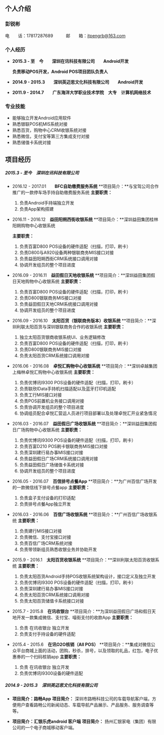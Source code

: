## 个人介绍

### 彭锐彬

电　　话：17817287689　　　邮　　箱：itpengrb@163.com

### 个人经历

* **2015.3 - 至　今　　深圳在讯科技有限公司　　Android开发**

  **负责移动POS开发，Android POS项目团队负责人**

* **2014.9 - 2015.3　　深圳英迈思文化科技有限公司　　Android开发**
* **2011.9 - 2014.7　　广东海洋大学职业技术学院　大专　计算机网络技术**

### 专业技能
*  能够独立开发Android应用软件
*  熟悉银联POS机MIS系统对接
*  熟悉百货，购物中心CRM收银系统对接
*  熟悉微信，支付宝等第三方集成支付对接
*  熟悉储值卡系统对接

## 项目经历


##### 2015.3 - 至今　深圳在讯科技有限公司　

* 2016.12 - 2017.01　　**BFC自助缴费服务系统**
   **项目简介：**与宝驾公司合作推广的一款停车场手持自助缴费服务系统
   **主要职责：**
	1. 负责Android手持端独立开发
	2. 负责App架构搭建
	

* 2016.11 - 2016.12　**益田阳朔西街收银系统**
   **项目简介：**深圳益田集团桂林阳朔购物中心收银系统
  
   **主要职责：**
	1. 负责百富D800 POS设备的硬件适配（扫描，打印，刷卡）
	2. 负责D800与A920设备两种银联商务MIS接口对接
	3. 负责益田阳朔西街CRM系统接口调用对接
	4. 协调开发组员的整个项目进度
	
	
* 2016.09 - 2016.11　**益田假日天地收银系统**
   **项目简介：**深圳益田集团假日天地购物中心收银系统
   **主要职责：**
	1. 负责百富D800 POS设备的硬件适配（扫描，打印，刷卡）
	2. 负责D800银联商务MIS接口对接
	3. 负责益田假日天地CRM系统接口调用对接
	4. 协调开发组员的整个项目进度
	
	
* 2016.09 - 2016.10　**太阳百货（银联商务版本）收银系统**
   **项目简介：**深圳利联太阳百货与深圳银联商务合作的收银系统
   **主要职责：**
	1. 独立太阳百货银商收银系统UI、业务逻辑修改
	2. 负责百富D800 POS设备的硬件适配（扫描，打印，刷卡）
	3. 负责D800银联商务MIS接口对接
	4. 负责太阳百货CRM系统接口调用对接
	
	
* 2016.06 - 2016.08　**卓悦汇购物中心收银系统**
   **项目简介：**深圳卓越集团上梅林卓悦汇购物中心收银系统
   **主要职责：**
	1. 负责优博讯I9300 POS设备的硬件适配（扫描，打印，刷卡）
	2. 负责联欣IData手持机扫描适配以及蓝牙打印机适配
	3. 负责工行MIS接口对接
	4. 负责POS前置机业务接口调用对接
	5. 负责协调开发组员的整个项目进度
	6. 协调组员配合卓悦汇营运人员进行项目部署以及处理卓悦汇开业紧急情况


* 2016.03 - 2016.07　**益田假日广场收银系统**
   **项目简介：**深圳益田集团假日广场购物中心收银系统
   **主要职责：**
	1. 负责优博讯I9300 POS设备的硬件适配（扫描，打印，刷卡）
	2. 负责百富D210 POS刷卡银联商务MIS接口对接
	3. 负责深圳建行易办事MIS接口对接
	4. 负责益田假日广场CRM系统接口调用对接
	5. 负责益田假日广场储值卡系统对接
	6. 协调开发组员的整个项目进度
	

* 2016.05 - 2016.07　**百信排号点餐App**
   **项目简介：**为广州百信广场开发的一款微信线下排号点餐app
   **主要职责：**
	1. 负责盒子支付设备的打印适配
	2. 负责排号点餐App独立开发
	

	
* 2016.03 - 2016.06　**百信广场收银系统**
   **项目简介：**广州百信广场收银系统
   **主要职责：**
	1. 负责建行MIS接口对接
	2. 负责微信、支付宝接口对接
	3. 负责百信广场CRM系统对接
	4. 负责带领新组员熟悉收银业务并协助开发
	

* 2015.9 - 2016.1　**太阳百货收银系统**
   **项目简介：**深圳利联太阳百货收银系统
   **主要职责：**
	1. 负责太阳百货Android手持POS收银系统架构设计，接口定义及独立开发
	2. 负责优博讯I9300 POS设备的硬件适配（扫描，打印，刷卡）
	3. 负责深圳建行易办事MIS接口对接
	4. 负责太阳百货CRM系统接口调用对接
	5. 负责太阳百货储值卡系统接口对接
	

	
* 2015.7 - 2015.8　**在讯收银台**
   **项目简介：**为深圳益田假日广场和假日天地开发一款集成微信、支付宝、喵街支付的收款App
   **主要职责：**
	1. 负责 在讯收银台 独立开发
	2. 负责支付手持设备的硬件适配
	

	
* 2015.4 - 2015.6　**在讯O2O核销（All POS）**
   **项目简介：**集成对微信公众平台商城上面的活动，团购，秒杀，排号，以及领取的礼品，红包，电子优惠券的一个扫码核销app
   **主要职责：**
	1. 负责 在讯收银台 独立开发
	2. 负责优博讯I9300设备的硬件适配

##### 2014.9 - 2015.3　深圳英迈思文化科技有限公司 

* **项目简介：路畅App**
  **项目简介：** 深圳市路畅科技公司的车载导航客户端，方便用户查看路畅公司新闻动态、车载导航产品展示、产品服务、服务调查等等。

* **项目简介：汇银乐虎android 客户端**
  **项目简介：** 扬州汇银家电（集团）有限公司的一个电子商城移动客户端。
  
